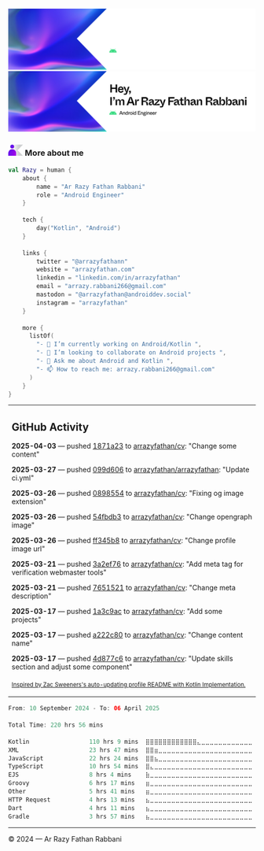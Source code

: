 ![Ar Razy Fathan Rabbani Banner](https://github.com/arrazyfathan/arrazyfathan/blob/main/media/banner-dark.png#gh-dark-mode-only)
![Ar Razy Fathan Rabbani Banner](https://github.com/arrazyfathan/arrazyfathan/blob/main/media/banner-light.png#gh-light-mode-only)

### <img width="30" alt="about" src="https://github.com/arrazyfathan/arrazyfathan/blob/main/media/about.png"> More about me

```kotlin
val Razy = human {
    about {
        name = "Ar Razy Fathan Rabbani"
        role = "Android Engineer"
    }

    tech {
        day("Kotlin", "Android")
    }

    links {
        twitter = "@arrazyfathann"
        website = "arrazyfathan.com"
        linkedin = "linkedin.com/in/arrazyfathan"
        email = "arrazy.rabbani266@gmail.com"
        mastodon = "@arrazyfathan@androiddev.social"
        instagram = "arrazyfathan"
    }

    more {
      listOf(
        "- 🔭 I’m currently working on Android/Kotlin ",
        "- 👯 I’m looking to collaborate on Android projects ",
        "- 💬 Ask me about Android and Kotlin ",
        "- 📫 How to reach me: arrazy.rabbani266@gmail.com"
      )
    }
}
```


<table><tr><td valign="top" width="100%">    

## GitHub Activity

**2025-04-03** — pushed [1871a23](https://github.com/arrazyfathan/cv/commits/1871a23940144a1d8d74fc4871c3bed9060fe75e) to [arrazyfathan/cv](https://github.com/arrazyfathan/cv): "Change some content"

**2025-03-27** — pushed [099d606](https://github.com/arrazyfathan/arrazyfathan/commits/099d606180371f717c2bf41f080715cc415c9adf) to [arrazyfathan/arrazyfathan](https://github.com/arrazyfathan/arrazyfathan): "Update ci.yml"

**2025-03-26** — pushed [0898554](https://github.com/arrazyfathan/cv/commits/08985542a15b8f344f71e80545444ab48f019a92) to [arrazyfathan/cv](https://github.com/arrazyfathan/cv): "Fixing og image extension"

**2025-03-26** — pushed [54fbdb3](https://github.com/arrazyfathan/cv/commits/54fbdb344d0784c87d751c5b5d50d7c00d7594e3) to [arrazyfathan/cv](https://github.com/arrazyfathan/cv): "Change opengraph image"

**2025-03-26** — pushed [ff345b8](https://github.com/arrazyfathan/cv/commits/ff345b84c816545b8b5593ea7098a4307addac18) to [arrazyfathan/cv](https://github.com/arrazyfathan/cv): "Change profile image url"

**2025-03-21** — pushed [3a2ef76](https://github.com/arrazyfathan/cv/commits/3a2ef76cf74002dbc006abab7fe2d94a78f23235) to [arrazyfathan/cv](https://github.com/arrazyfathan/cv): "Add meta tag for verification webmaster tools"

**2025-03-21** — pushed [7651521](https://github.com/arrazyfathan/cv/commits/7651521d88fec904ba04a85dd385dd90dbef1d58) to [arrazyfathan/cv](https://github.com/arrazyfathan/cv): "Change meta description"

**2025-03-17** — pushed [1a3c9ac](https://github.com/arrazyfathan/cv/commits/1a3c9acabf3b0dc30a4b76c1c00da544e0603453) to [arrazyfathan/cv](https://github.com/arrazyfathan/cv): "Add some projects"

**2025-03-17** — pushed [a222c80](https://github.com/arrazyfathan/cv/commits/a222c80512dc92a44033185df5e99d66e2093da9) to [arrazyfathan/cv](https://github.com/arrazyfathan/cv): "Change content name"

**2025-03-17** — pushed [4d877c6](https://github.com/arrazyfathan/cv/commits/4d877c61a9ca2c84f7737b6352fc1c3f7499b4e6) to [arrazyfathan/cv](https://github.com/arrazyfathan/cv): "Update skills section and adjust some component"
                
<sub><a href="https://github.com/ZacSweers/ZacSweers/">Inspired by Zac Sweeners's auto-updating profile README with Kotlin Implementation.</a></sub>
</table>

<!--START_SECTION:waka-->

```kotlin
From: 10 September 2024 - To: 06 April 2025

Total Time: 220 hrs 56 mins

Kotlin                 110 hrs 9 mins  ⣿⣿⣿⣿⣿⣿⣿⣿⣿⣿⣿⣿⣄⣀⣀⣀⣀⣀⣀⣀⣀⣀⣀⣀⣀   48.60 %
XML                    23 hrs 47 mins  ⣿⣿⣶⣀⣀⣀⣀⣀⣀⣀⣀⣀⣀⣀⣀⣀⣀⣀⣀⣀⣀⣀⣀⣀⣀   10.50 %
JavaScript             22 hrs 24 mins  ⣿⣿⣦⣀⣀⣀⣀⣀⣀⣀⣀⣀⣀⣀⣀⣀⣀⣀⣀⣀⣀⣀⣀⣀⣀   09.89 %
TypeScript             10 hrs 54 mins  ⣿⣄⣀⣀⣀⣀⣀⣀⣀⣀⣀⣀⣀⣀⣀⣀⣀⣀⣀⣀⣀⣀⣀⣀⣀   04.81 %
EJS                    8 hrs 4 mins    ⣷⣀⣀⣀⣀⣀⣀⣀⣀⣀⣀⣀⣀⣀⣀⣀⣀⣀⣀⣀⣀⣀⣀⣀⣀   03.57 %
Groovy                 6 hrs 17 mins   ⣶⣀⣀⣀⣀⣀⣀⣀⣀⣀⣀⣀⣀⣀⣀⣀⣀⣀⣀⣀⣀⣀⣀⣀⣀   02.78 %
Other                  5 hrs 41 mins   ⣶⣀⣀⣀⣀⣀⣀⣀⣀⣀⣀⣀⣀⣀⣀⣀⣀⣀⣀⣀⣀⣀⣀⣀⣀   02.51 %
HTTP Request           4 hrs 13 mins   ⣦⣀⣀⣀⣀⣀⣀⣀⣀⣀⣀⣀⣀⣀⣀⣀⣀⣀⣀⣀⣀⣀⣀⣀⣀   01.86 %
Dart                   4 hrs 11 mins   ⣦⣀⣀⣀⣀⣀⣀⣀⣀⣀⣀⣀⣀⣀⣀⣀⣀⣀⣀⣀⣀⣀⣀⣀⣀   01.85 %
Gradle                 3 hrs 57 mins   ⣦⣀⣀⣀⣀⣀⣀⣀⣀⣀⣀⣀⣀⣀⣀⣀⣀⣀⣀⣀⣀⣀⣀⣀⣀   01.75 %
```

<!--END_SECTION:waka-->

---
© 2024 — Ar Razy Fathan Rabbani